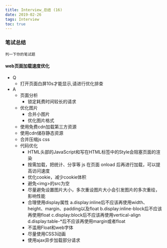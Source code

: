 ```yaml
---
title: Interview_总结 (16)
date: 2019-02-26
tags: Interview
toc: true
---
```


### 笔试总结
    列一下你的笔试题
    
<!-- more -->

#### web页面加载速度优化
- Q
    * 打开页面白屏10s才能显示,请进行优化排查
- A
    * 页面分析
        * 锁定耗费时间较长的请求
    * 优化图片
        * 合并小图片
        * 优化图片格式
    * 使用免费cdn加载第三方资源
    * 使用cdn储存静态资源
    * 合并压缩js css
    * 代码优化
        * HTML头部的JavaScript和写在HTML标签中的Style会阻塞页面的渲染
        * 按需加载，把统计、分享等 js 在页面 onload 后再进行加载，可以提高访问速度
        * 优化cookie，减少cookie体积
        * 避免&lt;img>的src为空
        * 尽量避免设置图片大小，多次重设图片大小会引发图片的多次重绘，影响性能
        * 合理使用display属性
            a.display:inline后不应该再使用width、height、margin、padding以及float
            b.display:inline-block后不应该再使用float
            c.display:block后不应该再使用vertical-align
            d.display:table-*后不应该再使用margin或者float
        * 不滥用Float和web字体
        * 尽量使用CSS3动画
        * 使用ajax异步加载部分请求

